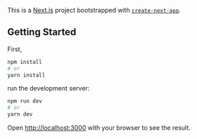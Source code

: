This is a [Next.js](https://nextjs.org/) project bootstrapped with [`create-next-app`](https://github.com/vercel/next.js/tree/canary/packages/create-next-app).

## Getting Started

First, 

```bash
npm install
# or
yarn install
```


run the development server:

```bash
npm run dev
# or
yarn dev
```

Open [http://localhost:3000](http://localhost:3000) with your browser to see the result.
